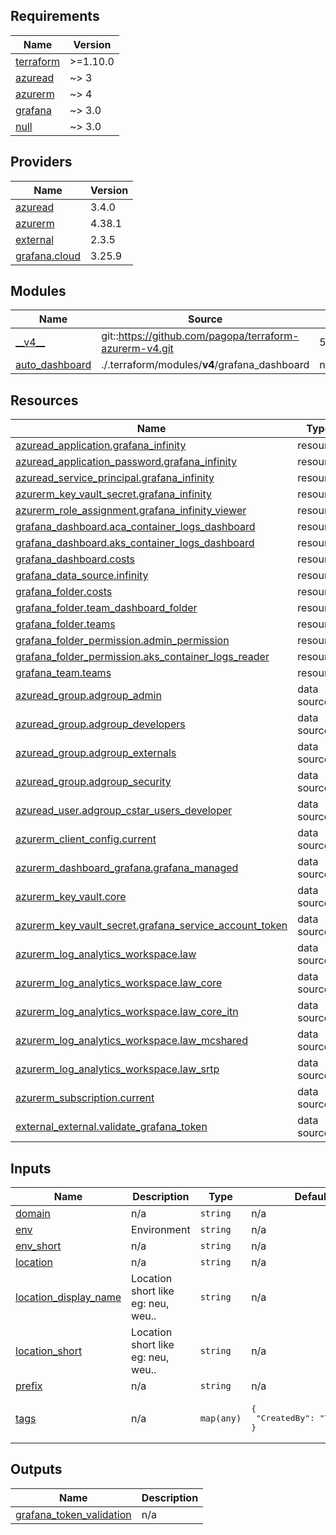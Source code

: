 <!-- markdownlint-disable -->
<!-- BEGIN_TF_DOCS -->
## Requirements

| Name | Version |
|------|---------|
| <a name="requirement_terraform"></a> [terraform](#requirement\_terraform) | >=1.10.0 |
| <a name="requirement_azuread"></a> [azuread](#requirement\_azuread) | ~> 3 |
| <a name="requirement_azurerm"></a> [azurerm](#requirement\_azurerm) | ~> 4 |
| <a name="requirement_grafana"></a> [grafana](#requirement\_grafana) | ~> 3.0 |
| <a name="requirement_null"></a> [null](#requirement\_null) | ~> 3.0 |

## Providers

| Name | Version |
|------|---------|
| <a name="provider_azuread"></a> [azuread](#provider\_azuread) | 3.4.0 |
| <a name="provider_azurerm"></a> [azurerm](#provider\_azurerm) | 4.38.1 |
| <a name="provider_external"></a> [external](#provider\_external) | 2.3.5 |
| <a name="provider_grafana.cloud"></a> [grafana.cloud](#provider\_grafana.cloud) | 3.25.9 |

## Modules

| Name | Source | Version |
|------|--------|---------|
| <a name="module___v4__"></a> [\_\_v4\_\_](#module\_\_\_v4\_\_) | git::https://github.com/pagopa/terraform-azurerm-v4.git | 575238d5aef1e53f9185ba2732156f0ba5db18af |
| <a name="module_auto_dashboard"></a> [auto\_dashboard](#module\_auto\_dashboard) | ./.terraform/modules/__v4__/grafana_dashboard | n/a |

## Resources

| Name | Type |
|------|------|
| [azuread_application.grafana_infinity](https://registry.terraform.io/providers/hashicorp/azuread/latest/docs/resources/application) | resource |
| [azuread_application_password.grafana_infinity](https://registry.terraform.io/providers/hashicorp/azuread/latest/docs/resources/application_password) | resource |
| [azuread_service_principal.grafana_infinity](https://registry.terraform.io/providers/hashicorp/azuread/latest/docs/resources/service_principal) | resource |
| [azurerm_key_vault_secret.grafana_infinity](https://registry.terraform.io/providers/hashicorp/azurerm/latest/docs/resources/key_vault_secret) | resource |
| [azurerm_role_assignment.grafana_infinity_viewer](https://registry.terraform.io/providers/hashicorp/azurerm/latest/docs/resources/role_assignment) | resource |
| [grafana_dashboard.aca_container_logs_dashboard](https://registry.terraform.io/providers/grafana/grafana/latest/docs/resources/dashboard) | resource |
| [grafana_dashboard.aks_container_logs_dashboard](https://registry.terraform.io/providers/grafana/grafana/latest/docs/resources/dashboard) | resource |
| [grafana_dashboard.costs](https://registry.terraform.io/providers/grafana/grafana/latest/docs/resources/dashboard) | resource |
| [grafana_data_source.infinity](https://registry.terraform.io/providers/grafana/grafana/latest/docs/resources/data_source) | resource |
| [grafana_folder.costs](https://registry.terraform.io/providers/grafana/grafana/latest/docs/resources/folder) | resource |
| [grafana_folder.team_dashboard_folder](https://registry.terraform.io/providers/grafana/grafana/latest/docs/resources/folder) | resource |
| [grafana_folder.teams](https://registry.terraform.io/providers/grafana/grafana/latest/docs/resources/folder) | resource |
| [grafana_folder_permission.admin_permission](https://registry.terraform.io/providers/grafana/grafana/latest/docs/resources/folder_permission) | resource |
| [grafana_folder_permission.aks_container_logs_reader](https://registry.terraform.io/providers/grafana/grafana/latest/docs/resources/folder_permission) | resource |
| [grafana_team.teams](https://registry.terraform.io/providers/grafana/grafana/latest/docs/resources/team) | resource |
| [azuread_group.adgroup_admin](https://registry.terraform.io/providers/hashicorp/azuread/latest/docs/data-sources/group) | data source |
| [azuread_group.adgroup_developers](https://registry.terraform.io/providers/hashicorp/azuread/latest/docs/data-sources/group) | data source |
| [azuread_group.adgroup_externals](https://registry.terraform.io/providers/hashicorp/azuread/latest/docs/data-sources/group) | data source |
| [azuread_group.adgroup_security](https://registry.terraform.io/providers/hashicorp/azuread/latest/docs/data-sources/group) | data source |
| [azuread_user.adgroup_cstar_users_developer](https://registry.terraform.io/providers/hashicorp/azuread/latest/docs/data-sources/user) | data source |
| [azurerm_client_config.current](https://registry.terraform.io/providers/hashicorp/azurerm/latest/docs/data-sources/client_config) | data source |
| [azurerm_dashboard_grafana.grafana_managed](https://registry.terraform.io/providers/hashicorp/azurerm/latest/docs/data-sources/dashboard_grafana) | data source |
| [azurerm_key_vault.core](https://registry.terraform.io/providers/hashicorp/azurerm/latest/docs/data-sources/key_vault) | data source |
| [azurerm_key_vault_secret.grafana_service_account_token](https://registry.terraform.io/providers/hashicorp/azurerm/latest/docs/data-sources/key_vault_secret) | data source |
| [azurerm_log_analytics_workspace.law](https://registry.terraform.io/providers/hashicorp/azurerm/latest/docs/data-sources/log_analytics_workspace) | data source |
| [azurerm_log_analytics_workspace.law_core](https://registry.terraform.io/providers/hashicorp/azurerm/latest/docs/data-sources/log_analytics_workspace) | data source |
| [azurerm_log_analytics_workspace.law_core_itn](https://registry.terraform.io/providers/hashicorp/azurerm/latest/docs/data-sources/log_analytics_workspace) | data source |
| [azurerm_log_analytics_workspace.law_mcshared](https://registry.terraform.io/providers/hashicorp/azurerm/latest/docs/data-sources/log_analytics_workspace) | data source |
| [azurerm_log_analytics_workspace.law_srtp](https://registry.terraform.io/providers/hashicorp/azurerm/latest/docs/data-sources/log_analytics_workspace) | data source |
| [azurerm_subscription.current](https://registry.terraform.io/providers/hashicorp/azurerm/latest/docs/data-sources/subscription) | data source |
| [external_external.validate_grafana_token](https://registry.terraform.io/providers/hashicorp/external/latest/docs/data-sources/external) | data source |

## Inputs

| Name | Description | Type | Default | Required |
|------|-------------|------|---------|:--------:|
| <a name="input_domain"></a> [domain](#input\_domain) | n/a | `string` | n/a | yes |
| <a name="input_env"></a> [env](#input\_env) | Environment | `string` | n/a | yes |
| <a name="input_env_short"></a> [env\_short](#input\_env\_short) | n/a | `string` | n/a | yes |
| <a name="input_location"></a> [location](#input\_location) | n/a | `string` | n/a | yes |
| <a name="input_location_display_name"></a> [location\_display\_name](#input\_location\_display\_name) | Location short like eg: neu, weu.. | `string` | n/a | yes |
| <a name="input_location_short"></a> [location\_short](#input\_location\_short) | Location short like eg: neu, weu.. | `string` | n/a | yes |
| <a name="input_prefix"></a> [prefix](#input\_prefix) | n/a | `string` | n/a | yes |
| <a name="input_tags"></a> [tags](#input\_tags) | n/a | `map(any)` | <pre>{<br/>  "CreatedBy": "Terraform"<br/>}</pre> | no |

## Outputs

| Name | Description |
|------|-------------|
| <a name="output_grafana_token_validation"></a> [grafana\_token\_validation](#output\_grafana\_token\_validation) | n/a |
<!-- END_TF_DOCS -->
